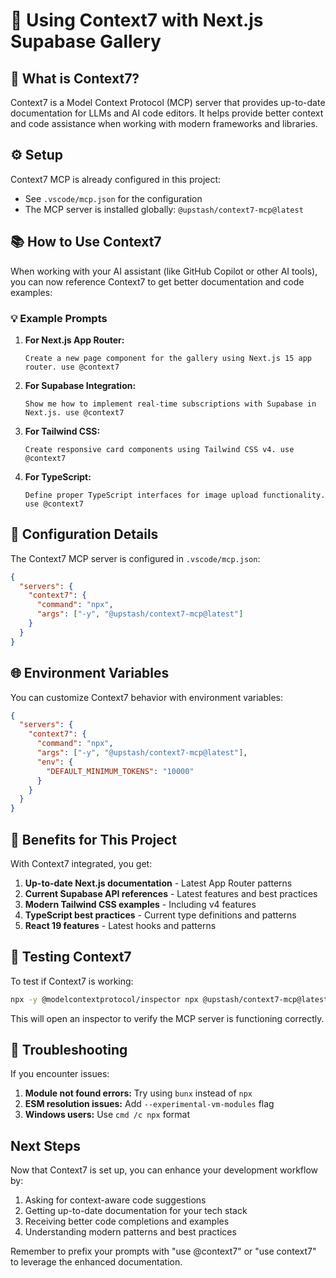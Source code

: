 # 🤖 Using Context7 with Next.js Supabase Gallery

## 🤔 What is Context7?

Context7 is a Model Context Protocol (MCP) server that provides up-to-date documentation for LLMs and AI code editors. It helps provide better context and code assistance when working with modern frameworks and libraries.

## ⚙️ Setup

Context7 MCP is already configured in this project:

- See `.vscode/mcp.json` for the configuration
- The MCP server is installed globally: `@upstash/context7-mcp@latest`

## 📚 How to Use Context7

When working with your AI assistant (like GitHub Copilot or other AI tools), you can now reference Context7 to get better documentation and code examples:

### 💡 Example Prompts

1. **For Next.js App Router:**

   ```
   Create a new page component for the gallery using Next.js 15 app router. use @context7
   ```

2. **For Supabase Integration:**

   ```
   Show me how to implement real-time subscriptions with Supabase in Next.js. use @context7
   ```

3. **For Tailwind CSS:**

   ```
   Create responsive card components using Tailwind CSS v4. use @context7
   ```

4. **For TypeScript:**
   ```
   Define proper TypeScript interfaces for image upload functionality. use @context7
   ```

## 🔧 Configuration Details

The Context7 MCP server is configured in `.vscode/mcp.json`:

```json
{
  "servers": {
    "context7": {
      "command": "npx",
      "args": ["-y", "@upstash/context7-mcp@latest"]
    }
  }
}
```

## 🌐 Environment Variables

You can customize Context7 behavior with environment variables:

```json
{
  "servers": {
    "context7": {
      "command": "npx",
      "args": ["-y", "@upstash/context7-mcp@latest"],
      "env": {
        "DEFAULT_MINIMUM_TOKENS": "10000"
      }
    }
  }
}
```

## 🎯 Benefits for This Project

With Context7 integrated, you get:

1. **Up-to-date Next.js documentation** - Latest App Router patterns
2. **Current Supabase API references** - Latest features and best practices
3. **Modern Tailwind CSS examples** - Including v4 features
4. **TypeScript best practices** - Current type definitions and patterns
5. **React 19 features** - Latest hooks and patterns

## 🧪 Testing Context7

To test if Context7 is working:

```bash
npx -y @modelcontextprotocol/inspector npx @upstash/context7-mcp@latest
```

This will open an inspector to verify the MCP server is functioning correctly.

## 🔧 Troubleshooting

If you encounter issues:

1. **Module not found errors:** Try using `bunx` instead of `npx`
2. **ESM resolution issues:** Add `--experimental-vm-modules` flag
3. **Windows users:** Use `cmd /c npx` format

## Next Steps

Now that Context7 is set up, you can enhance your development workflow by:

1. Asking for context-aware code suggestions
2. Getting up-to-date documentation for your tech stack
3. Receiving better code completions and examples
4. Understanding modern patterns and best practices

Remember to prefix your prompts with "use @context7" or "use context7" to leverage the enhanced documentation.
